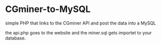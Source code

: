 CGminer-to-MySQL
================

simple PHP that links to the CGminer API and post the data into a MySQL

the api.php goes to the website
and the miner.sql gets importet to your database.
